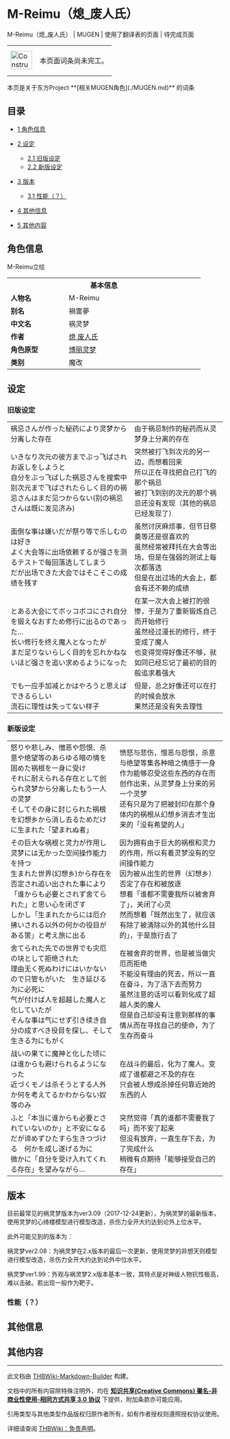 # M-Reimu（熄_废人氏）

<!-- source html: G:\repos\THBWiki-Markdown-Builder\THBWikiMarkdown\Temp\main\f\f6\ns0%3AM-Reimu%EF%BC%88%E7%86%84_%E5%BA%9F%E4%BA%BA%E6%B0%8F%EF%BC%89.html -->

M-Reimu（熄_废人氏） | MUGEN | 使用了翻译表的页面 | 待完成页面

<center>

<table>
<tbody><tr>
<td class="mbox-image"><div style="width: 52px;">
  <a href="./文件-ConstructionClock.png.md" class="image"><img alt="ConstructionClock.png" src="https://upload.thwiki.cc/thumb/f/f1/ConstructionClock.png/50px-ConstructionClock.png" decoding="async" loading="lazy" width="50" height="43" srcset="https://upload.thwiki.cc/thumb/f/f1/ConstructionClock.png/75px-ConstructionClock.png 1.5x, https://upload.thwiki.cc/thumb/f/f1/ConstructionClock.png/100px-ConstructionClock.png 2x" data-file-width="689" data-file-height="587"></a></div></td>
<td class="mbox-text" style=""><br>本页面词条尚未完工。<br><br></td>
</tr>
</tbody></table>


</center>
本页是关于东方Project  
 **[相关MUGEN角色](./MUGEN.md)** 的词条
  
  

  

## 目录

- [1 角色信息](#角色信息)
- [2 设定](#设定)

  - [2.1 旧版设定](#旧版设定)
  - [2.2 新版设定](#新版设定)



- [3 版本](#版本)

  - [3.1 性能（？）](#性能（？）)



- [4 其他信息](#其他信息)
- [5 其他内容](#其他内容)




## 角色信息
[](./文件-M-Reimu（熄_废人氏）立绘.png.md)  [](./文件-M-Reimu（熄_废人氏）立绘.png.md)M-Reimu立绘

<table>
<tbody><tr>
<th colspan="2">基本信息</th>
</tr>
<tr>
<td style="width:120px"><b>人物名</b></td><td style="min-width:300px">M-Reimu</td>
</tr><tr><td><b>别名</b></td><td>禍霊夢</td></tr><tr><td><b>中文名</b></td><td>祸灵梦</td></tr><tr><td><b>作者</b></td><td><a href="/index.php?title=%E7%86%84_%E5%BA%9F%E4%BA%BA%E6%B0%8F&amp;action=edit&amp;redlink=1" class="new" title="熄 废人氏（页面不存在）">熄 废人氏</a></td></tr><tr><td><b>角色原型</b></td><td><a href="./博丽灵梦.md" title="博丽灵梦">博丽灵梦</a></td></tr><tr><td><b>类别</b></td><td>魔改</td></tr></tbody></table>


## 设定
### 旧版设定

<table><tbody><tr class="tt-content" id="旧版设定-1" data-pos="&#91;&quot;\u65e7\u7248\u8bbe\u5b9a&quot;,1&#93;"><td class="tt-ja" lang="ja"><div class="poem">祸忌さんが作った秘药により灵梦から分离した存在</div></td><td class="tt-zh" lang="zh"><div class="poem">由于祸忌制作的秘药而从灵梦身上分离的存在</div></td></tr><tr class="tt-content" id="旧版设定-2" data-pos="&#91;&quot;\u65e7\u7248\u8bbe\u5b9a&quot;,2&#93;"><td class="tt-ja" lang="ja"><div class="poem">いきなり次元の彼方までぶっ飞ばされお返しをしようと<br>自分をぶっ飞ばした祸忌さんを搜索中<br>别次元まで飞ばされたらしく目的の祸忌さんはまだ见つからない(别の祸忌さんは既に发见济み)</div></td><td class="tt-zh" lang="zh"><div class="poem">突然被打飞到次元的另一边，而想着回来<br>所以正在寻找把自己打飞的那个祸忌<br>被打飞到别的次元的那个祸忌还没有发现（其他的祸忌已经发现了）</div></td></tr><tr class="tt-content" id="旧版设定-3" data-pos="&#91;&quot;\u65e7\u7248\u8bbe\u5b9a&quot;,3&#93;"><td class="tt-ja" lang="ja"><div class="poem">面倒な事は嫌いだが祭り等で乐しむのは好き<br>よく大会等に出场依赖するが强さを测るテストで每回落选してしまう<br>だが出场できた大会ではそこそこの成绩を残す</div></td><td class="tt-zh" lang="zh"><div class="poem">虽然讨厌麻烦事，但节日祭奠等还是很喜欢的<br>虽然经常被拜托在大会等出场，但是在强弱的测试上每次都落选<br>但是在出过场的大会上，都会有还不赖的成绩</div></td></tr><tr class="tt-content" id="旧版设定-4" data-pos="&#91;&quot;\u65e7\u7248\u8bbe\u5b9a&quot;,4&#93;"><td class="tt-ja" lang="ja"><div class="poem">とある大会にてボッコボコにされ自分を锻えなおすため修行に出るのであった…<br>长い修行を终え魔人となったが<br>まだ足りないらしく目的を忘れかねないほど强さを追い求めるようになった</div></td><td class="tt-zh" lang="zh"><div class="poem">在某一次大会上被打的很惨，于是为了重新锻炼自己而开始修行<br>虽然经过漫长的修行，终于变成了魔人<br>也变得觉得好像还不够，就如同已经忘记了最初的目的般追求着强大</div></td></tr><tr class="tt-content" id="旧版设定-5" data-pos="&#91;&quot;\u65e7\u7248\u8bbe\u5b9a&quot;,5&#93;"><td class="tt-ja" lang="ja"><div class="poem">でも一应手加减とかはやろうと思えばできるらしい<br>流石に理性は失ってない样子</div></td><td class="tt-zh" lang="zh"><div class="poem">但是，总之好像还可以在打的时候会放水<br>果然还是没有失去理性<br></div></td></tr></tbody></table>


### 新版设定

<table><tbody><tr class="tt-content" id="新版设定-1" data-pos="&#91;&quot;\u65b0\u7248\u8bbe\u5b9a&quot;,1&#93;"><td class="tt-ja" lang="ja"><div class="poem">怒りや悲しみ、憎恶や怨恨、杀意や绝望等のあらゆる暗の情を固めた祸根を一身に受け<br>それに耐えられる存在として创られ灵梦から分离したもう一人の灵梦<br>そしてその身に封じられた祸根を幻想乡から消し去るためだけに生まれた「望まれぬ者」</div></td><td class="tt-zh" lang="zh"><div class="poem">愤怒与悲伤，憎恶与怨恨，杀意与绝望等集各种暗之情感于一身<br>作为能够忍受这些东西的存在而创作出来，从灵梦身上分来的另一个灵梦<br>还有只是为了把被封印在那个身体内的祸根从幻想乡消去才生出来的「没有希望的人」</div></td></tr><tr class="tt-content" id="新版设定-2" data-pos="&#91;&quot;\u65b0\u7248\u8bbe\u5b9a&quot;,2&#93;"><td class="tt-ja" lang="ja"><div class="poem">その巨大な祸根と灵力が作用し灵梦には无かった空间操作能力を持つ<br>生まれた世界(幻想乡)から存在を否定され追い出された事により<br>「谁からも必要とされず舍てられた」と思い心を闭ざす<br>しかし「生まれたからには厄介拂いされる以外の何かの役目がある筈」と考え旅に出る</div></td><td class="tt-zh" lang="zh"><div class="poem">因为拥有由于巨大的祸根和灵力的作用，所以有着灵梦没有的空间操作能力<br>因为被从出生的世界（幻想乡）否定了存在和被放逐<br>想着「谁都不需要我所以被舍弃了」，关闭了心灵<br>然而想着「既然出生了，就应该有除了被清除以外的其他什么目的」，于是旅行去了</div></td></tr><tr class="tt-content" id="新版设定-3" data-pos="&#91;&quot;\u65b0\u7248\u8bbe\u5b9a&quot;,3&#93;"><td class="tt-ja" lang="ja"><div class="poem">舍てられた先での世界でも灾厄の块として拒绝された<br>理由无く死ぬわけにはいかないので只管もがいた　生き延びる为に必死に<br>气が付けば人を超越した魔人と化していたが<br>そんな事は气にせず引き续き自分の成すべき役目を探し、そして生きる为にもがく</div></td><td class="tt-zh" lang="zh"><div class="poem">在被舍弃的世界，也是被当做灾厄而拒绝<br>不能没有理由的死去，所以一直在奋斗，为了活下去而努力<br>虽然注意的话可以看到化成了超越人类的魔人<br>但是自己却没有注意到那样的事情从而在寻找自己的使命，为了生存而奋斗</div></td></tr><tr class="tt-content" id="新版设定-4" data-pos="&#91;&quot;\u65b0\u7248\u8bbe\u5b9a&quot;,4&#93;"><td class="tt-ja" lang="ja"><div class="poem">战いの果てに魔神と化した顷には谁からも避けられるようになった<br>近づくモノは杀そうとする人外か何を考えてるかわからない奴等のみ</div></td><td class="tt-zh" lang="zh"><div class="poem">在战斗的最后，化为了魔人。变成了谁都避之不及的存在<br>只会被人想成杀掉任何靠近她的东西的人</div></td></tr><tr class="tt-content" id="新版设定-5" data-pos="&#91;&quot;\u65b0\u7248\u8bbe\u5b9a&quot;,5&#93;"><td class="tt-ja" lang="ja"><div class="poem">ふと「本当に谁からも必要とされていないのか」と不安になる<br>だが谛めずひたすら生きつづける　何かを成し遂げる为に<br>微かに「自分を受け入れてくれる存在」を望みながら…</div></td><td class="tt-zh" lang="zh"><div class="poem">突然觉得「真的谁都不需要我了吗」而不安了起来<br>但没有放弃，一直生存下去，为了完成什么<br>稍微有点期待「能够接受自己的存在」<br></div></td></tr></tbody></table>


## 版本
  
目前最常见的祸灵梦版本为ver3.09（2017-12-24更新），为祸灵梦的最新版本，使用灵梦的心绮楼模型进行模型改造，杀伤力全开大约达到论外上位水平。
  
  
此外可能见到的版本为：
  
  
祸灵梦ver2.08：为祸灵梦在2.x版本的最后一次更新，使用灵梦的非想天则模型进行模型改造，杀伤力全开大约达到论外中位水平。
  
  
祸灵梦ver1.99：外观与祸灵梦2.x版本基本一致，其特点是对神级人物抗性极高，难以击破。若出现一般作为靶子。
  

### 性能（？）
## 其他信息
## 其他内容




---

此文档由 [THBWiki-Markdown-Builder](https://github.com/Delsin-Yu/THBWiki-Markdown-Builder) 构建。

文档中的所有内容除特殊注明外，均在 [**知识共享(Creative Commons) 署名-非商业性使用-相同方式共享 3.0 协议**](https://creativecommons.org/licenses/by-sa/3.0/deed.zh-hans) 下提供，附加条款亦可能应用。

引用类型与其他类型作品版权归原作者所有，如有作者授权则遵照授权协议使用。

详细请查阅 [THBWiki：免责声明](https://thbwiki.cc/THBWiki:%E5%85%8D%E8%B4%A3%E5%A3%B0%E6%98%8E)。

